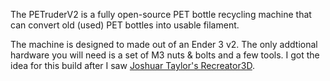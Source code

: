 The PETruderV2 is a fully open-source PET bottle recycling machine that can convert old (used) PET bottles into usable filament.

The machine is designed to made out of an Ender 3 v2. The only addtional hardware you will need is a set of M3 nuts & bolts and a few tools. I got the idea for this build after I saw [Joshuar Taylor's Recreator3D](http://recreator3d.com).
